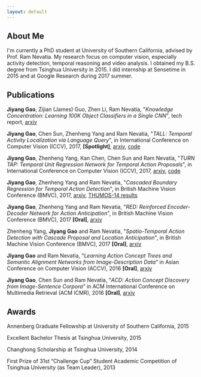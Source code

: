 ```yaml
---
layout: default
---
```

## About Me
I'm currently a PhD student at University of Southern California, advised by Prof. Ram Nevatia. My research focus on computer vision, especially activity detection, temporal reasoning and video analysis. I obtained my B.S. degree from Tsinghua University in 2015. I did internship at Sensetime in 2015 and at Google Research during 2017 summer.

## Publications
**Jiyang Gao**, Zijian (James) Guo, Zhen Li, Ram Nevatia, "_Knowledge Concentration: Learning 100K Object Classifiers in a Single CNN_", tech report, [arxiv](https://arxiv.org/abs/1711.07607)

**Jiyang Gao**, Chen Sun, Zhenheng Yang and Ram Nevatia, "_TALL: Temporal Activity Localization via Language Query_", in International Conference on Computer Vision (ICCV), 2017, **[Spotlight]**, [arxiv](https://arxiv.org/abs/1705.02101), [code](https://github.com/jiyanggao/TALL)

**Jiyang Gao**, Zhenheng Yang, Kan Chen, Chen Sun and Ram Nevatia, "_TURN TAP: Temporal Unit Regression Network for Temporal Action Proposals_", in International Conference on Computer Vision (ICCV), 2017, [arxiv](https://arxiv.org/abs/1703.06189), [code](https://github.com/jiyanggao/TURN-TAP)

**Jiyang Gao**, Zhenheng Yang and Ram Nevatia, "_Cascaded Boundary Regression for Temporal Action Detection_", in British Machine Vision Conference (BMVC), 2017, [arxiv](https://arxiv.org/abs/1705.01180), [THUMOS-14 results](https://github.com/jiyanggao/CBR-results) 

**Jiyang Gao**, Zhenheng Yang and Ram Nevatia, "_RED: Reinforced Encoder-Decoder Network for Action Anticipation_", in British Machine Vision Conference (BMVC), 2017 **[Oral]**, [arxiv](https://arxiv.org/abs/1707.04818)

Zhenheng Yang, **Jiyang Gao** and Ram Nevatia, "_Spatio-Temporal Action Detection with Cascade Proposal and Location Anticipation_", in British Machine Vision Conference (BMVC), 2017 **[Oral]**, [arxiv](https://arxiv.org/abs/1708.00042)

**Jiyang Gao** and Ram Nevatia, “_Learning Action Concept Trees and Semantic Alignment Networks from Image-Description Data_” in Asian Conference on Computer Vision (ACCV), 2016 **[Oral]**, [arxiv](https://arxiv.org/abs/1609.02284)

**Jiyang Gao**, Chen Sun and Ram Nevatia, “_ACD: Action Concept Discovery from Image-Sentence Corpora_” in ACM International Conference on Multimedia Retrieval (ACM ICMR), 2016 **[Oral]**, [arxiv](https://arxiv.org/abs/1604.04784)


## Awards
Annenberg Graduate Fellowship at University of Southern California, 2015

Excellent Bachelor Thesis at Tsinghua University, 2015

Changhong Scholarship at Tsinghua University, 2014

First Prize of 31st “Challenge Cup” Student Academic Competition of Tsinghua University (as Team Leader), 2013

